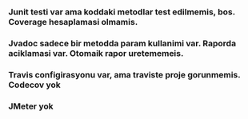 
### Junit testi var ama koddaki metodlar test edilmemis, bos. Coverage hesaplamasi olmamis.

### Jvadoc sadece bir metodda param kullanimi var. Raporda aciklamasi var. Otomaik rapor uretememeis.

### Travis configirasyonu var, ama traviste proje gorunmemis. Codecov yok

### JMeter yok